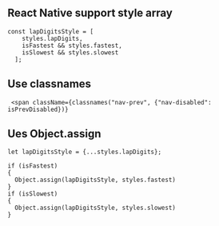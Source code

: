 ## React Native support style array
```
const lapDigitsStyle = [
    styles.lapDigits,
    isFastest && styles.fastest,
    isSlowest && styles.slowest
  ];
```



## Use classnames 
```
 <span className={classnames("nav-prev", {"nav-disabled": isPrevDisabled})}
```


## Ues Object.assign
```
let lapDigitsStyle = {...styles.lapDigits};

if (isFastest)
{
  Object.assign(lapDigitsStyle, styles.fastest)
}
if (isSlowest)
{
  Object.assign(lapDigitsStyle, styles.slowest)
}
```